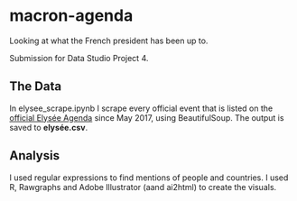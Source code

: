 # macron-agenda

 Looking at what the French president has been up to. 

 Submission for Data Studio Project 4. 

## The Data 

In elysee_scrape.ipynb I scrape every official event that is listed on the [official Elysée Agenda](https://www.elysee.fr/agenda) since May 2017, using BeautifulSoup. The output is saved to **elysée.csv**.

## Analysis 

I used regular expressions to find mentions of people and countries. I used R, Rawgraphs and Adobe Illustrator (aand ai2html) to create the visuals.